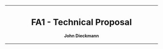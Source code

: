 <div align="center">
	<hr>
	<h1>FA1 - Technical Proposal</h1>
	<h4>John Dieckmann</h4>
	<hr>
</div>
